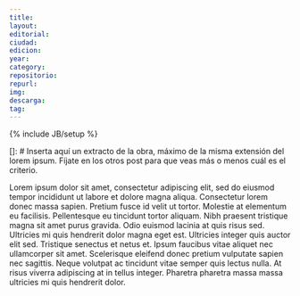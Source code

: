 ```yaml
---
title: 
layout: 
editorial:
ciudad: 
edicion:
year: 
category:
repositorio:
repurl: 
img:
descarga:
tag:
---
```

{% include JB/setup %}

[]: # Inserta aquí un extracto de la obra, máximo de la misma extensión del lorem ipsum. Fíjate en los otros post para que veas más o menos cuál es el criterio.

Lorem ipsum dolor sit amet, consectetur adipiscing elit, sed do eiusmod tempor incididunt ut labore et dolore magna aliqua. Consectetur lorem donec massa sapien. Pretium fusce id velit ut tortor. Molestie at elementum eu facilisis. Pellentesque eu tincidunt tortor aliquam. Nibh praesent tristique magna sit amet purus gravida. Odio euismod lacinia at quis risus sed. Ultricies mi quis hendrerit dolor magna eget est. Ultricies integer quis auctor elit sed. Tristique senectus et netus et. Ipsum faucibus vitae aliquet nec ullamcorper sit amet. Scelerisque eleifend donec pretium vulputate sapien nec sagittis. Neque volutpat ac tincidunt vitae semper quis lectus nulla. At risus viverra adipiscing at in tellus integer. Pharetra pharetra massa massa ultricies mi quis hendrerit dolor.

<!--- 

#Campos explicados (cuando no son auto-evidentes)

title:
layout: aquí siempre va "post"
editorial:
ciudad:  de publicación, se entiende
edicion: el año en que se editó la obra digitalizada
year: el año en que esa obra se publicó por primera vez, si es fácil de averiguar. ESTE CAMPO ES OPCIONAL.
category : El nombre del autor o los autores. Se pone como una lista, así: "
- Alejandro de Humboldt

- Aimé Bonpland

"
repositorio: el nombre del repositorio de donde lo sacamos. Fíjate en los otros post, copia y pega, para mantener coherencia en el nombre que le damos.

repurl: la url del repositorio, si está disponible. La mayoría de las veces (como por ejemplo, con Google y las universidades) será la url al usuario de la plataforma Archive.org, pero tambíén está por ejemplo Cervantes Virtual, o la Biblioteca César Rengifo de Venezuela, Commons, Gutenberg, etc.

img: Aquí va el nombre del archivo de imagen, que debes haber exportado y guardado en la carpeta images en el tercer paso del algoritmo. Un ejemplo de lo que va aquí sería 

	Jose_rafael_pocaterra_memorias_de_un_venezolano_de_la_decadencia_tomo_1-MOREL.jpg

descarga: una vez que obtengas la url de la descarga lo pegas aquí

comprar: entras en Amazon Affiliate, el usuario es nuestro correo electrónico y la contraseña la misma de todo lo demás. Ṕrueba primero una búsqueda de la obra sin comillas, si los primeros diez resultados son pertinentes, usa ese. Si no, prueba el nombre de la obra con comillas, el nombre del autor sin comillas, etc. Usa el resultado más pertinente (imagínate que alguien le dio clic a comprar, qué le gustaría encontrarse: idealmente, de primero el libro que está viendo, y luego otros porductos relacionados). ESTE CAMPO ES OPCIONAL

biblioteca: entras en worldcat. Si la obra está disponible, copia el link en la opción que dice "permalink" y pégalo aquí. ESTE CAMPO ES OPCIONAL

tag: aquí el período al que pertenece la obra: siglo XIX, colonia, o siglo xx. En el campo debe ir entre comillas. Ejemplo:
	
	"siglo xx"



